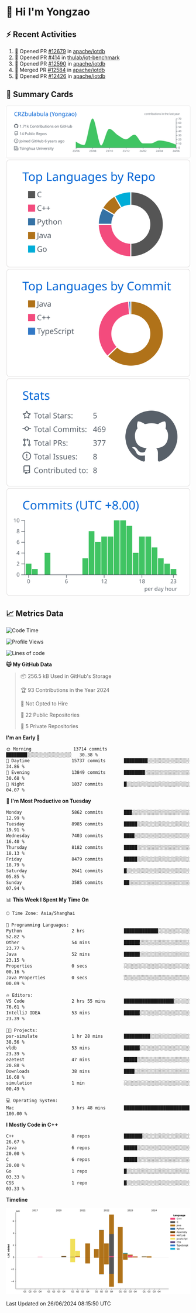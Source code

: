 # 👋 Hi I'm Yongzao

## ⚡ Recent Activities
<!--START_SECTION:activity-->
1. 💪 Opened PR [#12679](https://github.com/apache/iotdb/pull/12679) in [apache/iotdb](https://github.com/apache/iotdb)
2. 💪 Opened PR [#414](https://github.com/thulab/iot-benchmark/pull/414) in [thulab/iot-benchmark](https://github.com/thulab/iot-benchmark)
3. 💪 Opened PR [#12590](https://github.com/apache/iotdb/pull/12590) in [apache/iotdb](https://github.com/apache/iotdb)
4. 🎉 Merged PR [#12584](https://github.com/apache/iotdb/pull/12584) in [apache/iotdb](https://github.com/apache/iotdb)
5. 💪 Opened PR [#12426](https://github.com/apache/iotdb/pull/12426) in [apache/iotdb](https://github.com/apache/iotdb)
<!--END_SECTION:activity-->

## 🎑 Summary Cards

[![](https://raw.githubusercontent.com/CRZbulabula/CRZbulabula/main/profile-summary-card-output/github/0-profile-details.svg)](https://github.com/vn7n24fzkq/github-profile-summary-cards)
[![](https://raw.githubusercontent.com/CRZbulabula/CRZbulabula/main/profile-summary-card-output/github/1-repos-per-language.svg)](https://github.com/vn7n24fzkq/github-profile-summary-cards) [![](https://raw.githubusercontent.com/CRZbulabula/CRZbulabula/main/profile-summary-card-output/github/2-most-commit-language.svg)](https://github.com/vn7n24fzkq/github-profile-summary-cards)
[![](https://raw.githubusercontent.com/CRZbulabula/CRZbulabula/main/profile-summary-card-output/github/3-stats.svg)](https://github.com/vn7n24fzkq/github-profile-summary-cards) [![](https://raw.githubusercontent.com/CRZbulabula/CRZbulabula/main/profile-summary-card-output/github/4-productive-time.svg)](https://github.com/vn7n24fzkq/github-profile-summary-cards)

## 📈 Metrics Data

<!--START_SECTION:waka-->
![Code Time](http://img.shields.io/badge/Code%20Time-660%20hrs%206%20mins-blue)

![Profile Views](http://img.shields.io/badge/Profile%20Views-0-blue)

![Lines of code](https://img.shields.io/badge/From%20Hello%20World%20I%27ve%20Written-28.1%20million%20lines%20of%20code-blue)

**🐱 My GitHub Data** 

> 📦 256.5 kB Used in GitHub's Storage 
 > 
> 🏆 93 Contributions in the Year 2024
 > 
> 🚫 Not Opted to Hire
 > 
> 📜 22 Public Repositories 
 > 
> 🔑 5 Private Repositories 
 > 
**I'm an Early 🐤** 

```text
🌞 Morning                13714 commits       ████████░░░░░░░░░░░░░░░░░   30.38 % 
🌆 Daytime                15737 commits       █████████░░░░░░░░░░░░░░░░   34.86 % 
🌃 Evening                13849 commits       ████████░░░░░░░░░░░░░░░░░   30.68 % 
🌙 Night                  1837 commits        █░░░░░░░░░░░░░░░░░░░░░░░░   04.07 % 
```
📅 **I'm Most Productive on Tuesday** 

```text
Monday                   5862 commits        ███░░░░░░░░░░░░░░░░░░░░░░   12.99 % 
Tuesday                  8985 commits        █████░░░░░░░░░░░░░░░░░░░░   19.91 % 
Wednesday                7403 commits        ████░░░░░░░░░░░░░░░░░░░░░   16.40 % 
Thursday                 8182 commits        █████░░░░░░░░░░░░░░░░░░░░   18.13 % 
Friday                   8479 commits        █████░░░░░░░░░░░░░░░░░░░░   18.79 % 
Saturday                 2641 commits        █░░░░░░░░░░░░░░░░░░░░░░░░   05.85 % 
Sunday                   3585 commits        ██░░░░░░░░░░░░░░░░░░░░░░░   07.94 % 
```


📊 **This Week I Spent My Time On** 

```text
🕑︎ Time Zone: Asia/Shanghai

💬 Programming Languages: 
Python                   2 hrs               █████████████░░░░░░░░░░░░   52.82 % 
Other                    54 mins             ██████░░░░░░░░░░░░░░░░░░░   23.77 % 
Java                     52 mins             ██████░░░░░░░░░░░░░░░░░░░   23.15 % 
Properties               0 secs              ░░░░░░░░░░░░░░░░░░░░░░░░░   00.16 % 
Java Properties          0 secs              ░░░░░░░░░░░░░░░░░░░░░░░░░   00.09 % 

🔥 Editors: 
VS Code                  2 hrs 55 mins       ███████████████████░░░░░░   76.61 % 
IntelliJ IDEA            53 mins             ██████░░░░░░░░░░░░░░░░░░░   23.39 % 

🐱‍💻 Projects: 
psr-simulate             1 hr 28 mins        ██████████░░░░░░░░░░░░░░░   38.56 % 
vldb                     53 mins             ██████░░░░░░░░░░░░░░░░░░░   23.39 % 
e2etest                  47 mins             █████░░░░░░░░░░░░░░░░░░░░   20.88 % 
Downloads                38 mins             ████░░░░░░░░░░░░░░░░░░░░░   16.68 % 
simulation               1 min               ░░░░░░░░░░░░░░░░░░░░░░░░░   00.49 % 

💻 Operating System: 
Mac                      3 hrs 48 mins       █████████████████████████   100.00 % 
```

**I Mostly Code in C++** 

```text
C++                      8 repos             ███████░░░░░░░░░░░░░░░░░░   26.67 % 
Java                     6 repos             █████░░░░░░░░░░░░░░░░░░░░   20.00 % 
C                        6 repos             █████░░░░░░░░░░░░░░░░░░░░   20.00 % 
Go                       1 repo              █░░░░░░░░░░░░░░░░░░░░░░░░   03.33 % 
CSS                      1 repo              █░░░░░░░░░░░░░░░░░░░░░░░░   03.33 % 
```



**Timeline**

![Lines of Code chart](https://raw.githubusercontent.com/CRZbulabula/CRZbulabula/main/assets/bar_graph.png)


 Last Updated on 26/06/2024 08:15:50 UTC
<!--END_SECTION:waka-->

